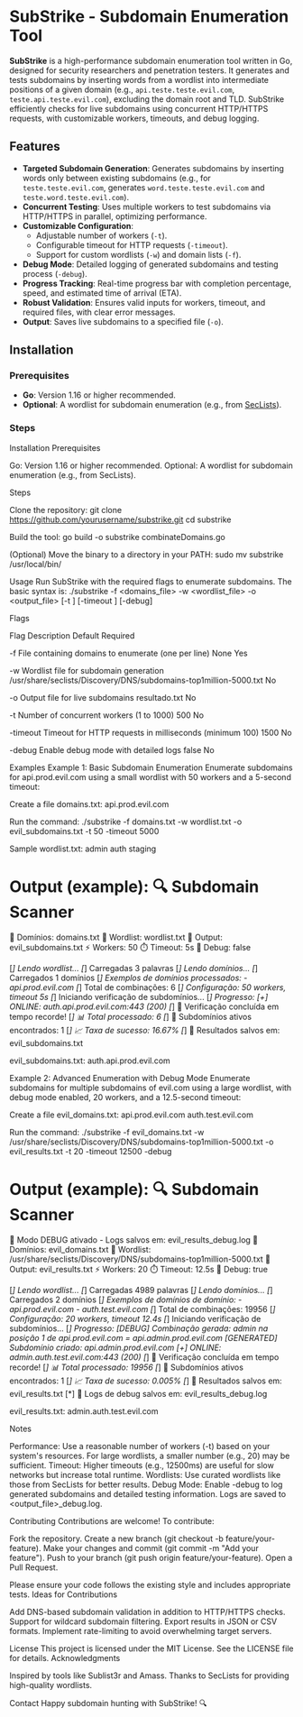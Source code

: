 # SubStrike - Subdomain Enumeration Tool
**SubStrike** is a high-performance subdomain enumeration tool written in Go, designed for security researchers and penetration testers. It generates and tests subdomains by inserting words from a wordlist into intermediate positions of a given domain (e.g., `api.teste.teste.evil.com`, `teste.api.teste.evil.com`), excluding the domain root and TLD. SubStrike efficiently checks for live subdomains using concurrent HTTP/HTTPS requests, with customizable workers, timeouts, and debug logging.

## Features

- **Targeted Subdomain Generation**: Generates subdomains by inserting words only between existing subdomains (e.g., for `teste.teste.evil.com`, generates `word.teste.teste.evil.com` and `teste.word.teste.evil.com`).
- **Concurrent Testing**: Uses multiple workers to test subdomains via HTTP/HTTPS in parallel, optimizing performance.
- **Customizable Configuration**:
  - Adjustable number of workers (`-t`).
  - Configurable timeout for HTTP requests (`-timeout`).
  - Support for custom wordlists (`-w`) and domain lists (`-f`).
- **Debug Mode**: Detailed logging of generated subdomains and testing process (`-debug`).
- **Progress Tracking**: Real-time progress bar with completion percentage, speed, and estimated time of arrival (ETA).
- **Robust Validation**: Ensures valid inputs for workers, timeout, and required files, with clear error messages.
- **Output**: Saves live subdomains to a specified file (`-o`).

## Installation

### Prerequisites

- **Go**: Version 1.16 or higher recommended.
- **Optional**: A wordlist for subdomain enumeration (e.g., from [SecLists](https://github.com/danielmiessler/SecLists)).

### Steps

Installation
Prerequisites

Go: Version 1.16 or higher recommended.
Optional: A wordlist for subdomain enumeration (e.g., from SecLists).

Steps

Clone the repository:
git clone https://github.com/yourusername/substrike.git
cd substrike


Build the tool:
go build -o substrike combinateDomains.go


(Optional) Move the binary to a directory in your PATH:
sudo mv substrike /usr/local/bin/



Usage
Run SubStrike with the required flags to enumerate subdomains. The basic syntax is:
./substrike -f <domains_file> -w <wordlist_file> -o <output_file> [-t <workers>] [-timeout <ms>] [-debug]

Flags



Flag
Description
Default
Required



-f
File containing domains to enumerate (one per line)
None
Yes


-w
Wordlist file for subdomain generation
/usr/share/seclists/Discovery/DNS/subdomains-top1million-5000.txt
No


-o
Output file for live subdomains
resultado.txt
No


-t
Number of concurrent workers (1 to 1000)
500
No


-timeout
Timeout for HTTP requests in milliseconds (minimum 100)
1500
No


-debug
Enable debug mode with detailed logs
false
No


Examples
Example 1: Basic Subdomain Enumeration
Enumerate subdomains for api.prod.evil.com using a small wordlist with 50 workers and a 5-second timeout:

Create a file domains.txt:
api.prod.evil.com


Run the command:
./substrike -f domains.txt -w wordlist.txt -o evil_subdomains.txt -t 50 -timeout 5000


Sample wordlist.txt:
admin
auth
staging


Output (example):
🔍 Subdomain Scanner
==================
📁 Domínios: domains.txt
📝 Wordlist: wordlist.txt
💾 Output: evil_subdomains.txt
⚡ Workers: 50
⏱️ Timeout: 5s
🐛 Debug: false

[*] Lendo wordlist...
[*] Carregadas 3 palavras
[*] Lendo domínios...
[*] Carregados 1 domínios
[*] Exemplos de domínios processados:
    - api.prod.evil.com
[*] Total de combinações: 6
[*] Configuração: 50 workers, timeout 5s
[*] Iniciando verificação de subdomínios...
[*] Progresso:
[+] ONLINE: auth.api.prod.evil.com:443 (200)
[*] 🚀 Verificação concluída em tempo recorde!
[*] 📊 Total processado: 6
[*] 🎯 Subdomínios ativos encontrados: 1
[*] 📈 Taxa de sucesso: 16.67%
[*] 💾 Resultados salvos em: evil_subdomains.txt


evil_subdomains.txt:
auth.api.prod.evil.com



Example 2: Advanced Enumeration with Debug Mode
Enumerate subdomains for multiple subdomains of evil.com using a large wordlist, with debug mode enabled, 20 workers, and a 12.5-second timeout:

Create a file evil_domains.txt:
api.prod.evil.com
auth.test.evil.com


Run the command:
./substrike -f evil_domains.txt -w /usr/share/seclists/Discovery/DNS/subdomains-top1million-5000.txt -o evil_results.txt -t 20 -timeout 12500 -debug


Output (example):
🔍 Subdomain Scanner
==================
🐛 Modo DEBUG ativado - Logs salvos em: evil_results_debug.log
📁 Domínios: evil_domains.txt
📝 Wordlist: /usr/share/seclists/Discovery/DNS/subdomains-top1million-5000.txt
💾 Output: evil_results.txt
⚡ Workers: 20
⏱️ Timeout: 12.5s
🐛 Debug: true

[*] Lendo wordlist...
[*] Carregadas 4989 palavras
[*] Lendo domínios...
[*] Carregados 2 domínios
[*] Exemplos de domínios de domínio:
    - api.prod.evil.com
    - auth.test.evil.com
[*] Total de combinações: 19956
[*] Configuração: 20 workers, timeout 12.4s
[*] Iniciando verificação de subdomínios...
[*] Progresso:
[DEBUG] Combinação gerada: admin na posição 1 de api.prod.evil.com = api.admin.prod.evil.com
[GENERATED] Subdomínio criado: api.admin.prod.evil.com
[+] ONLINE: admin.auth.test.evil.com:443 (200)
[*] 🚀 Verificação concluída em tempo recorde!
[*] 📊 Total processado: 19956
[*] 🎯 Subdomínios ativos encontrados: 1
[*] 📈 Taxa de sucesso: 0.005%
[*] 💾 Resultados salvos em: evil_results.txt
[*] 🐛 Logs de debug salvos em: evil_results_debug.log


evil_results.txt:
admin.auth.test.evil.com



Notes

Performance: Use a reasonable number of workers (-t) based on your system's resources. For large wordlists, a smaller number (e.g., 20) may be sufficient.
Timeout: Higher timeouts (e.g., 12500ms) are useful for slow networks but increase total runtime.
Wordlists: Use curated wordlists like those from SecLists for better results.
Debug Mode: Enable -debug to log generated subdomains and detailed testing information. Logs are saved to <output_file>_debug.log.

Contributing
Contributions are welcome! To contribute:

Fork the repository.
Create a new branch (git checkout -b feature/your-feature).
Make your changes and commit (git commit -m "Add your feature").
Push to your branch (git push origin feature/your-feature).
Open a Pull Request.

Please ensure your code follows the existing style and includes appropriate tests.
Ideas for Contributions

Add DNS-based subdomain validation in addition to HTTP/HTTPS checks.
Support for wildcard subdomain filtering.
Export results in JSON or CSV formats.
Implement rate-limiting to avoid overwhelming target servers.

License
This project is licensed under the MIT License. See the LICENSE file for details.
Acknowledgments

Inspired by tools like Sublist3r and Amass.
Thanks to SecLists for providing high-quality wordlists.

Contact
Happy subdomain hunting with SubStrike! 🔍
